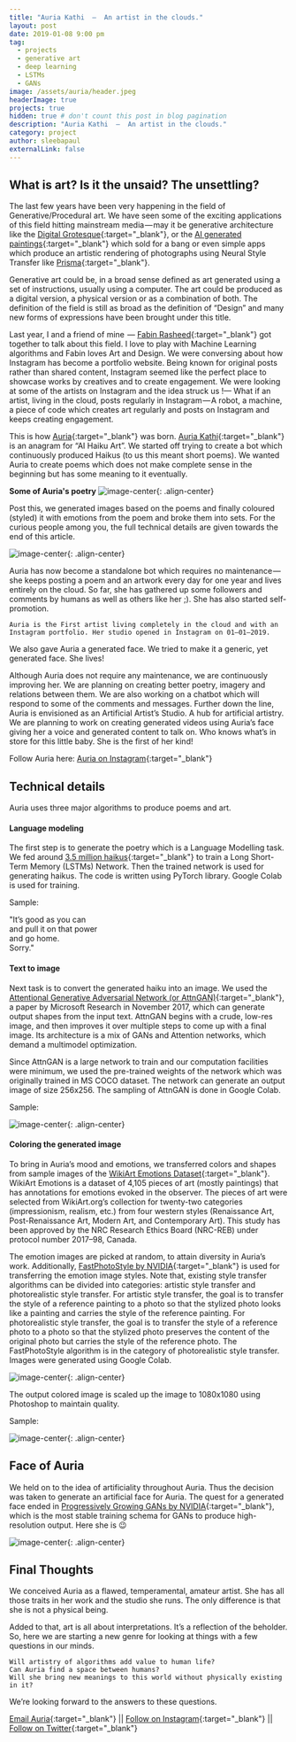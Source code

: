 ```yaml
---
title: "Auria Kathi  —  An artist in the clouds."
layout: post
date: 2019-01-08 9:00 pm
tag: 
  - projects
  - generative art
  - deep learning
  - LSTMs
  - GANs
image: /assets/auria/header.jpeg
headerImage: true
projects: true
hidden: true # don't count this post in blog pagination
description: "Auria Kathi  —  An artist in the clouds."
category: project
author: sleebapaul
externalLink: false
---
```


## What is art? Is it the unsaid? The unsettling?

The last few years have been very happening in the field of Generative/Procedural art. We have seen some of the exciting applications of this field hitting mainstream media — may it be generative architecture like the [Digital Grotesque](https://vimeo.com/74350367){:target="_blank"}, or the [AI generated paintings](https://www.forbes.com/sites/williamfalcon/2018/10/25/what-happens-now-that-an-ai-generated-painting-sold-for-432500/#5faf7225a41c){:target="_blank"} which sold for a bang or even simple apps which produce an artistic rendering of photographs using Neural Style Transfer like [Prisma](https://prisma-ai.com/){:target="_blank"}.

Generative art could be, in a broad sense defined as art generated using a set of instructions, usually using a computer. The art could be produced as a digital version, a physical version or as a combination of both. The definition of the field is still as broad as the definition of “Design” and many new forms of expressions have been brought under this title.

Last year, I and a friend of mine  — [Fabin Rasheed](https://www.linkedin.com/in/nurecas/){:target="_blank"} got together to talk about this field. I love to play with Machine Learning algorithms and Fabin loves Art and Design. We were conversing about how Instagram has become a portfolio website. Being known for original posts rather than shared content, Instagram seemed like the perfect place to showcase works by creatives and to create engagement. We were looking at some of the artists on Instagram and the idea struck us !— What if an artist, living in the cloud, posts regularly in Instagram — A robot, a machine, a piece of code which creates art regularly and posts on Instagram and keeps creating engagement.

This is how [Auria](https://www.instagram.com/auriakathi/){:target="_blank"} was born. [Auria Kathi](https://www.instagram.com/auriakathi/){:target="_blank"} is an anagram for “AI Haiku Art”. We started off trying to create a bot which continuously produced Haikus (to us this meant short poems). We wanted Auria to create poems which does not make complete sense in the beginning but has some meaning to it eventually.

**Some of Auria's poetry**
![image-center](/assets/auria/poems.jpeg){: .align-center}

Post this, we generated images based on the poems and finally coloured (styled) it with emotions from the poem and broke them into sets. For the curious people among you, the full technical details are given towards the end of this article. 

![image-center](/assets/auria/art.png){: .align-center}

Auria has now become a standalone bot which requires no maintenance — she keeps posting a poem and an artwork every day for one year and lives entirely on the cloud. So far, she has gathered up some followers and comments by humans as well as others like her ;). She has also started self-promotion.

```Auria is the First artist living completely in the cloud and with an Instagram portfolio. Her studio opened in Instagram on 01–01–2019.```

We also gave Auria a generated face. We tried to make it a generic, yet generated face. She lives!

Although Auria does not require any maintenance, we are continuously improving her. We are planning on creating better poetry, imagery and relations between them. We are also working on a chatbot which will respond to some of the comments and messages. Further down the line, Auria is envisioned as an Artificial Artist’s Studio. A hub for artificial artistry. We are planning to work on creating generated videos using Auria’s face giving her a voice and generated content to talk on. Who knows what’s in store for this little baby. She is the first of her kind!

Follow Auria here: [Auria on Instagram](https://www.instagram.com/auriakathi){:target="_blank"}


## Technical details
Auria uses three major algorithms to produce poems and art.

#### Language modeling

The first step is to generate the poetry which is a Language Modelling task. We fed around [3.5 million haikus](https://github.com/bfaure/hAIku){:target="_blank"} to train a Long Short-Term Memory (LSTMs) Network. Then the trained network is used for generating haikus. The code is written using PyTorch library. Google Colab is used for training.

Sample:

"It’s good as you can  
and pull it on that power  
and go home.  
Sorry."


#### Text to image

Next task is to convert the generated haiku into an image. We used the [Attentional Generative Adversarial Network (or AttnGAN)](https://arxiv.org/abs/1711.10485){:target="_blank"}, a paper by Microsoft Research in November 2017, which can generate output shapes from the input text. AttnGAN begins with a crude, low-res image, and then improves it over multiple steps to come up with a final image. Its architecture is a mix of GANs and Attention networks, which demand a multimodel optimization.

Since AttnGAN is a large network to train and our computation facilities were minimum, we used the pre-trained weights of the network which was originally trained in MS COCO dataset. The network can generate an output image of size 256x256. The sampling of AttnGAN is done in Google Colab.

Sample:

![image-center](/assets/auria/raw.png){: .align-center}  


#### Coloring the generated image

To bring in Auria’s mood and emotions, we transferred colors and shapes from sample images of the [WikiArt Emotions Dataset](http://saifmohammad.com/WebPages/wikiartemotions.html){:target="_blank"}. WikiArt Emotions is a dataset of 4,105 pieces of art (mostly paintings) that has annotations for emotions evoked in the observer. The pieces of art were selected from WikiArt.org’s collection for twenty-two categories (impressionism, realism, etc.) from four western styles (Renaissance Art, Post-Renaissance Art, Modern Art, and Contemporary Art). This study has been approved by the NRC Research Ethics Board (NRC-REB) under protocol number 2017–98, Canada.

The emotion images are picked at random, to attain diversity in Auria’s work. Additionally, [FastPhotoStyle by NVIDIA](https://github.com/NVIDIA/FastPhotoStyle/blob/master/TUTORIAL.md){:target="_blank"} is used for transferring the emotion image styles. Note that, existing style transfer algorithms can be divided into categories: artistic style transfer and photorealistic style transfer. For artistic style transfer, the goal is to transfer the style of a reference painting to a photo so that the stylized photo looks like a painting and carries the style of the reference painting. For photorealistic style transfer, the goal is to transfer the style of a reference photo to a photo so that the stylized photo preserves the content of the original photo but carries the style of the reference photo. The FastPhotoStyle algorithm is in the category of photorealistic style transfer. Images were generated using Google Colab. 

![image-center](/assets/auria/painted.png){: .align-center} 

The output colored image is scaled up the image to 1080x1080 using Photoshop to maintain quality.

Sample:

![image-center](/assets/auria/scaled.jpeg){: .align-center} 


## Face of Auria

We held on to the idea of artificiality throughout Auria. Thus the decision was taken to generate an artificial face for Auria. The quest for a generated face ended in [Progressively Growing GANs by NVIDIA](https://github.com/tkarras/progressive_growing_of_gans){:target="_blank"}, which is the most stable training schema for GANs to produce high-resolution output. Here she is :wink:

![image-center](/assets/auria/auria.png){: .align-center} 

## Final Thoughts

We conceived Auria as a flawed, temperamental, amateur artist. She has all those traits in her work and the studio she runs. The only difference is that she is not a physical being.

Added to that, art is all about interpretations. It’s a reflection of the beholder. So, here we are starting a new genre for looking at things with a few questions in our minds.

`Will artistry of algorithms add value to human life?`  
`Can Auria find a space between humans?`  
`Will she bring new meanings to this world without physically existing in it?`

We’re looking forward to the answers to these questions.

[Email Auria](auriakathi@gmail.com){:target="_blank"} || [Follow on Instagram](https://www.instagram.com/auriakathi/){:target="_blank"}  || [Follow on Twitter](https://twitter.com/AuriaKathi){:target="_blank"}

